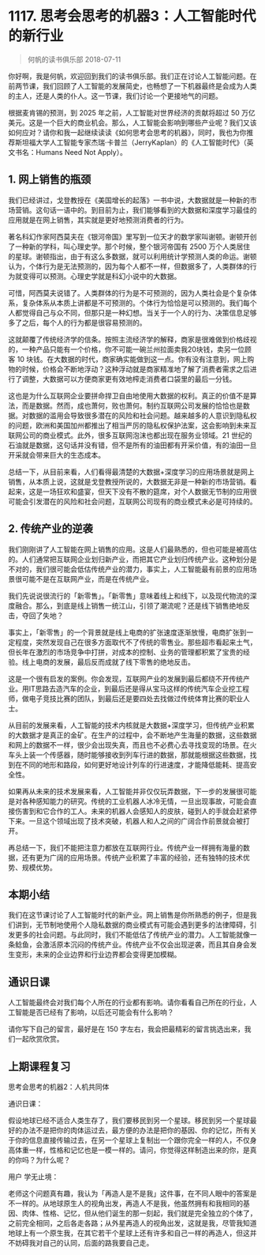 # 1117. 思考会思考的机器3：人工智能时代的新行业
> 何帆的读书俱乐部
2018-07-11

你好啊，我是何帆，欢迎回到我们的读书俱乐部。我们正在讨论人工智能问题。在前两节课，我们回顾了人工智能的发展简史，也畅想了一下机器最终是会成为人类的主人，还是人类的仆人。这一节课，我们讨论一个更接地气的问题。

根据麦肯锡的预测，到 2025 年之前，人工智能对世界经济的贡献将超过 50 万亿美元。这是一个巨大的商业机会。那么，人工智能会影响到哪些产业呢？我们又该如何应对？请你和我一起继续读读《如何思考会思考的机器》，同时，我也为你推荐斯坦福大学人工智能专家杰瑞·卡普兰（JerryKaplan）的《人工智能时代》（英文书名：Humans Need Not Apply）。

## 1. 网上销售的瓶颈
我们已经讲过，戈登教授在《美国增长的起落》一书中说，大数据就是一种新的市场营销。这句话一语中的。到目前为止，我们能够看到的大数据和深度学习最佳的应用就是在网上销售，其实就是更好地预测消费者的行为。

著名科幻作家阿西莫夫在《银河帝国》里写到一位天才的数学家叫谢顿。谢顿开创了一种新的学科，叫心理史学。那个时候，整个银河帝国有 2500 万个人类居住的星球。谢顿指出，由于有这么多数据，就可以利用统计学预测人类的命运。谢顿认为，个体行为是无法预测的，因为每个人都不一样，但数据多了，人类群体的行为就变得可以预测。心理史学就是科幻小说中的大数据。

可惜，阿西莫夫说错了。人类群体的行为是不可预测的，因为人类社会是个复杂体系，复杂体系从本质上讲都是不可预测的。个体行为恰恰是可以预测的。我们每个人都觉得自己与众不同，但那只是一种幻想。当关于一个人的行为、决策信息足够多了之后，每个人的行为都是很容易预测的。

这就颠覆了传统经济学的信条。按照主流经济学的解释，商家是很难做到价格歧视的，一种产品只能有一个价格，你不可能一碗兰州拉面卖我20块钱，卖另一位顾客 10 块钱。在大数据的时代，商家确实能做到这一点。你有没有注意到，网上购物的时候，价格会不断地浮动？这种浮动就是商家精准地了解了消费者需求之后进行了调整，大数据可以方便商家更有效地榨走消费者口袋里的最后一分钱。

这也是为什么互联网企业要拼命捍卫自由地使用大数据的权利。真正的价值不是算法，而是数据。然而，成也萧何，败也萧何。制约互联网公司发展的恰恰也是数据。对数据的滥用会导致很多潜在的风险和社会问题。越来越多的人意识到隐私权的问题，欧洲和美国加州都推出了相当严厉的隐私权保护法案，这会影响到未来互联网公司的商业模式。此外，很多互联网泡沫也都出现在服务业领域。21 世纪的石油就是数据，这句话并没有错，但不是所有的油田都有开采价值，有的油田一旦开采就会带来巨大的生态成本。

总结一下，从目前来看，人们看得最清楚的大数据+深度学习的应用场景就是网上销售，从本质上说，这就是戈登教授所说的，大数据无非是一种新的市场营销。看起来，这是一场狂欢和盛宴，但天下没有不散的筵席，对个人数据无节制的应用很可能会引发潜在的风险和社会问题，互联网公司现有的商业模式未必是可持续的。

## 2. 传统产业的逆袭
我们刚刚讲了人工智能在网上销售的应用。这是人们最熟悉的，但也可能是被高估的。人们通常把互联网企业划归新产业，而把其它产业划归传统产业。这种划分是不对的，我们很可能会低估传统产业的潜力，事实上，人工智能最有前景的应用场景很可能不是在互联网产业，而是在传统产业。

我们先说说很流行的「新零售」。「新零售」意味着线上和线下，以及现代物流的深度融合。那么，到底是线上销售一统江山，引领了潮流呢？还是线下销售绝地反击，夺回了失地？

事实上，「新零售」的一个背景就是线上电商的扩张速度逐渐放慢，电商扩张到一定程度，突然发现自己在很多方面取代不了传统的零售业。那些超市看起来土气，但长年在激烈的市场竞争中打拼，对成本的控制、业务的管理都积累了宝贵的经验。线上电商的发展，最后反而成就了线下零售的绝地反击。

这是一个很有启发的案例。你会发现，互联网产业的发展到最后都绕不开传统产业。用IT思路去造汽车的企业，到最后还是得从宝马这样的传统汽车企业挖工程师，做电子竞技比赛的团队，到最后还是要四处去找做过传统体育比赛的职业人士。

从目前的发展来看，人工智能的技术内核就是大数据+深度学习，但传统产业积累的大数据才是真正的金矿。在生产的过程中，会不断地产生海量的数据，这些数据和网上的数据不一样，很少会出现失真，而且也不必费心去寻找变现的场景。在火车头上装一个传感器，随时能够接收到列车行进的数据，那就能根据这些数据，找到在不同的地形和路段，如何更好地设计列车的行进速度，才能降低能耗、提高安全性。

如果再从未来的技术发展来看，人工智能并非仅仅玩弄数据，下一步的发展很可能是对各种感知能力的研究。传统的工业机器人冰冷无情，一旦出现事故，可能会直接伤害到和它合作的工人。未来的机器人会感知人的皮肤，碰到人的手就会赶紧停下来。一旦这个领域出现了技术突破，机器人和人之间的广阔合作前景就会被打开。

再总结一下，我们不能把注意力都放在互联网行业。传统产业一样拥有海量的数据，还有更为广阔的应用场景。传统产业积累了丰富的经验，还有独特的技术优势、规模优势。

## 本期小结
我们在这节课讨论了人工智能时代的新产业。网上销售是你所熟悉的例子，但是我们讲到，无节制地使用个人隐私数据的商业模式有可能会遇到更多的法律障碍，引发更多的社会问题。与此同时，我们不能低估了传统产业的潜力。人工智能就像一条鲶鱼，会激活原本沉闷的传统产业。传统产业不仅会出现逆袭，而且其自身会发生变形，未来的企业边界和行业边界都会变得更加模糊。

## 通识日课
人工智能最终会对我们每个人所在的行业都有影响。请你看看自己所在的行业，人工智能是否已经有了影响，以后还可能会有什么影响？

请你写下自己的留言，最好是在 150 字左右，我会把最精彩的留言挑选出来，我们一起欣赏欣赏。

## 上期课程复习
思考会思考的机器2：人机共同体

通识日课：

假设地球已经不适合人类生存了，我们要移民到另一个星球。移民到另一个星球最好的办法不是把你的肉体运过去，最方便的办法是把你的基因、你的记忆，所有关于你的信息直接传输过去，在另一个星球上复制出一个跟你完全一样的人，不仅身高体重一样，性格和记忆也是一模一样的。请问，你觉得这样制造出来的你，是真的你吗？为什么呢？

用户 学无止境：

老师这个问题真有趣，我认为「再造人是不是我」这件事，在不同人眼中的答案是不一样的。从地球原生人的视角出发，再造人不是我，他虽然拥有和我相同的基因、肉体、性格、记忆，但从他们诞生的那一刻起，我们就是完全独立的个体了，之前完全相同，之后各走各路；从外星再造人的视角出发，这就是我，尽管我知道地球上有一个原生我，在其它若干个星球上还有许多和自己一样的再造人，但这并不妨碍我对自己的认同，后面的路我要自己走。


